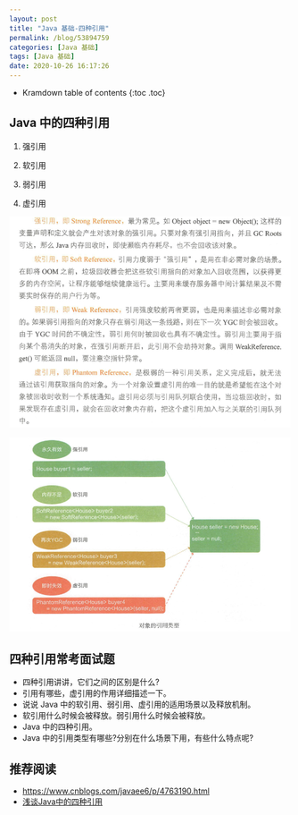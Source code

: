 ```yaml
---
layout: post
title: "Java 基础-四种引用"
permalink: /blog/53894759
categories: [Java 基础]
tags: [Java 基础]
date: 2020-10-26 16:17:26
---
```


* Kramdown table of contents
{:toc .toc}
## Java 中的四种引用

1. 强引用

2. 软引用

3. 弱引用

4. 虚引用

![image-20201114205049068](../assets/post-list/img/image-20201114205049068.png)

![image-20201114204646962](../assets/post-list/img/image-20201114204646962.png)

## 四种引用常考面试题

- 四种引用讲讲，它们之间的区别是什么?
- 引用有哪些，虚引用的作用详细描述一下。
- 说说 Java 中的软引用、弱引用、虚引用的适用场景以及释放机制。
- 软引用什么时候会被释放。弱引用什么时候会被释放。
- Java 中的四种引用。
- Java 中的引用类型有哪些?分别在什么场景下用，有些什么特点呢?

## 推荐阅读

- https://www.cnblogs.com/javaee6/p/4763190.html
- [浅谈Java中的四种引用](https://www.yimipuzi.com/1041.html)